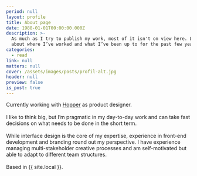 ```yaml
---
period: null
layout: profile
title: About page
date: 1988-01-01T00:00:00.000Z
description: >-
  As much as I try to publish my work, most of it isn't on view here. Learn more
  about where I’ve worked and what I’ve been up to for the past few years.
categories:
  - read
link: null
matters: null
cover: /assets/images/posts/profil-alt.jpg
header: null
preview: false
is_post: true
---
```

Currently working with [](https://breather.com)[Hopper](https://www.hopper.com/) as product designer. <br><br> I like to think big, but I’m pragmatic in my day-to-day work and can take fast decisions on what needs to be done in the short term.
<br><br> While interface design is the core of my expertise, experience in front-end development and branding round out my perspective. I have experience managing multi-stakeholder creative processes and am self-motivated but able to adapt to different team structures.
<br><br> Based in {{ site.local }}.